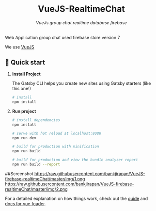 <h1 align="center">
  VueJS-RealtimeChat
</h1>
<h6 align="center">
  VueJs group chat  realtime database firebase 
</h6>


Web Application group chat used firebase store version 7

We use [VueJS](https://vuejs.org/)

## 🚀 Quick start

1.  **Install Project**

    The Gatsby CLI helps you create new sites using Gatsby starters (like this one!)

    ```sh
    # install
    npm install
    ```

2.  **Run project** 

    ``` bash
    # install dependencies
    npm install

    # serve with hot reload at localhost:8080
    npm run dev

    # build for production with minification
    npm run build

    # build for production and view the bundle analyzer report
    npm run build --report
    ```
    
##Screenshot 
https://raw.githubusercontent.com/bankjirapan/VueJS-firebase-realtimeChat/master/img/1.png
https://raw.githubusercontent.com/bankjirapan/VueJS-firebase-realtimeChat/master/img/2.png

For a detailed explanation on how things work, check out the [guide](http://vuejs-templates.github.io/webpack/) and [docs for vue-loader](http://vuejs.github.io/vue-loader).
